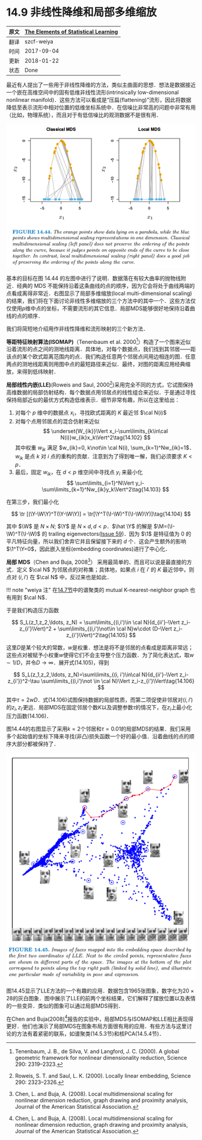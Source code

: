 # 14.9 非线性降维和局部多维缩放

| 原文   | [The Elements of Statistical Learning](https://web.stanford.edu/~hastie/ElemStatLearn/printings/ESLII_print12.pdf) |
| ---- | ---------------------------------------- |
| 翻译   | szcf-weiya                               |
| 时间   | 2017-09-04                   |
|更新| 2018-01-22|
|状态|Done|

最近有人提出了一些用于非线性降维的方法，类似主曲面的思想．想法是数据接近一个嵌在高维空间中的固有低维非线性流形(intrinsically low-dimensional nonlinear manifold)．这些方法可以看成是“压扁(flattening)”流形，因此将数据降低至表示流形中相对位置的低维坐标系统中．在信噪比非常高的问题中非常有用（比如，物理系统），而且对于有低信噪比的观测数据不是很有用．

![](../img/14/fig14.44.png)

基本的目标在图 14.44 的左图中进行了说明．数据落在有较大曲率的抛物线附近．经典的 MDS 不能保持沿着这条曲线的点的顺序，因为它会将处于曲线两端的点看成离得非常近．右图显示了局部多维缩放(local multi-dimensional scaling)的结果，我们将在下面讨论非线性多维缩放的三个方法中的其中一个．这些方法仅仅使用$p$维中点的坐标，不需要流形的其它信息．局部MDS能够很好地保持沿着曲线的点的顺序．

我们将简短地介绍用作非线性降维和流形映射的三个新方法．

**等距特征映射算法(ISOMAP)**（Tenenbaum et al. 2000[^1]）构造了一个图来近似沿着流形的点之间的测地线距离．具体地，对每个数据点，我们找到其邻居——距该点的某个欧式距离范围内的点．我们构造任意两个邻居点间用边相连的图．任意两点的测地线距离则用图中点的最短路径来近似．最终，对图的距离应用经典缩放，来得到低纬映射．

**局部线性内嵌(LLE)**(Roweis and Saul, 2000[^2])采用完全不同的方式，它试图保持高维数据的局部仿射结构．每个数据点用邻居点的线性组合来近似．于是通过寻找保持局部近似的最优方式构造低维表示．细节非常有趣，所以在这里给出：

1. 对每个 $p$ 维中的数据点 $x_i$，寻找欧式距离的 $K$ 最近邻 $\cal N(i)$
2. 对每个点用邻居点的混合仿射来近似
$$
\underset{W_{ik}}\Vert x_i-\sum\limits_{k\in\cal N(i)}w_{ik}x_k\Vert^2\tag{14.102}
$$
其中权重 $w_{ik}$ 满足 $w_{ik}=0, k\not\in \cal N(i), \sum_{k=1}^Nw_{ik}=1$．$w_{ik}$ 是点 $k$ 对 $i$ 点的重构的贡献．注意到为了得到唯一解，我们必须要求 $K < p$．
3. 最后，固定 $w_{ik}$，在 $d < p$ 维空间中寻找点 $y_i$ 来最小化
$$
\sum\limits_{i=1}^N\Vert y_i-\sum\limits_{k=1}^Nw_{ik}y_k\Vert^2\tag{14.103}
$$

在第三步，我们最小化

$$
\tr [(\Y-\W\Y)^T(\Y-\W\Y)] = \tr[\Y^T(\I-\W)^T(\I-\W)\Y)]\tag{14.104}
$$

其中 $\W$ 是 $N\times N$; $\Y$ 是 $N\times d, d < p$．$\hat \Y$ 的解是 $\M=(\I-\W)^T(\I-\W)$ 的 trailing eigenvectors([Issue 59](https://github.com/szcf-weiya/ESL-CN/issues/59))．因为 $\1$ 是特征值为 0 的平凡特征向量，所以我们舍弃它并且保留接下来的 $d$ 个．这会产生额外的影响 $\1^T\Y=0$，因此嵌入坐标(embedding coordinates)进行了中心化．

**局部 MDS**（Chen and Buja, 2008[^3]） 采用最简单的、而且可以说是最直接的方式．定义 $\cal N$ 为邻居点的对称集；具体地，如果点 $i$ 在 $i'$ 的 $K$ 最近邻中，则点对 $(i, i')$ 在 $\cal N$ 中，反过来也是如此．

!!! note "weiya 注"
	在[14.7节](14.7-Independent-Component-Analysis-and-Exploratory-Projection-Pursuit/index.html)中的谱聚类的 mutual K-nearest-neighbor graph 也有用到 $\cal N$．

于是我们构造压力函数

$$
S_L(z_1,z_2,\ldots, z_N) = \sum\limits_{(i,i')\in \cal N}(d_{ii'}-\Vert z_i-z_{i'}\Vert)^2 + \sum\limits_{(i,i')\not\in \cal N}w\cdot (D-\Vert z_i-z_{i'}\Vert)^2\tag{14.105}
$$

这里$D$是某个较大的常数，$w$是权重．想法是将不是邻居的点看成是距离非常远；这些点对被赋予小权重$w$使得它们不会主导整个压力函数．为了简化表达式，取$w\sim 1/D$，并令$D\rightarrow \infty$．展开式(14.105)，得到

$$
S_L(z_1,z_2,\ldots, z_N)=\sum\limits_{(i, i')\in\cal N}(d_{ii'}-\Vert z_i-z_{i'})^2-\tau \sum\limits_{(i,i')\not \in \cal N}\Vert z_i-z_{i'}\Vert\tag{14.106}
$$

其中$\tau =2wD$．式(14.106)试图保持数据的局部性质，而第二项促使非邻居对$(i, i')$的$z_i,z_{i'}$更远．局部MDS在固定邻居个数$K$以及调整参数$\tau$的情况下，在$z_i$上最小化压力函数(14.106)．

图14.44的右图显示了采用$k=2$个邻居和$\tau = 0.01$的局部MDS的结果．我们采用多个起始值的坐标下降来寻找(非凸)损失函数一个好的最小值．沿着曲线的点的顺序大部分都被保持了．

![](../img/14/fig14.45.png)

图14.45显示了LLE方法的一个有趣的应用．数据包含1965张图象，数字化为$20\times 28$的灰白图象．图中展示了LLE的前两个坐标结果，它们解释了摆放位置以及表情的一些变异．类似的图象可以通过局部MDS得到．

在Chen and Buja(2008)[^3]报告的实验中，局部MDS与ISOMAP和LLE相比表现得更好．他们也演示了局部MDS在图象布局方面很有用的应用．有些方法与这里讨论的方法有着紧密的联系，如谱聚类(14.5.3节)和核PCA(14.5.4节)．

[^1]: Tenenbaum, J. B., de Silva, V. and Langford, J. C. (2000). A global geometric framework for nonlinear dimensionality reduction, Science 290: 2319–2323.
[^2]: Roweis, S. T. and Saul, L. K. (2000). Locally linear embedding, Science 290: 2323–2326.
[^3]: Chen, L. and Buja, A. (2008). Local multidimensional scaling for nonlinear dimension reduction, graph drawing and proximity analysis, Journal of the American Statistical Association.
